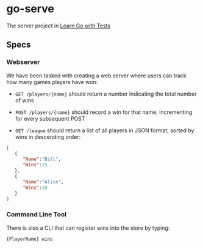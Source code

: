 # go-serve
The server project in [Learn Go with Tests](https://quii.gitbook.io/learn-go-with-tests)

## Specs

### Webserver

We have been tasked with creating a web server where users can track how many games players have won:

- `GET /players/{name}` should return a number indicating the total number of wins

- `POST /players/{name}` should record a win for that name, incrementing for every subsequent POST

- `GET /league` should return a list of all players in JSON format, sorted by wins in descending order:
```json
[
   {
      "Name":"Bill",
      "Wins":15
   },
   {
      "Name":"Alice",
      "Wins":10
   }
]
```

### Command Line Tool

There is also a CLI that can register wins into the store by typing:
```
{PlayerName} wins
```